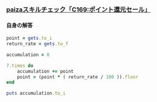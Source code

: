 ### [paizaスキルチェック「C169:ポイント還元セール」](https://paiza.jp/challenges/share/RQhCiUVPe_5UGlPL79J-QwglbuuN9DM574nNT9KB38I?source=social)
#### 自身の解答
```ruby
point = gets.to_i
return_rate = gets.to_f

accumulation = 0

7.times do
    accumulation += point
    point = (point * ( return_rate / 100 )).floor
end

puts accumulation.to_i
```
